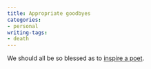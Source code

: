 ```yaml
---
title: Appropriate goodbyes
categories:
- personal
writing-tags:
- death
---
```


We should all be so blessed as to [inspire a poet][1].

   [1]: http://angelweaving.blogspot.com/2003_07_20_angelweaving_archive.html#105904234237153029
